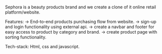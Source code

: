 Sephora is a beauty products brand and we create a
clone of it online retail platform/website.

Features:
-> End-to-end products purchasing flow from website.
-> sign-up and login functionality using external api.
-> create a navbar and footer for easy access to product by category and brand.
-> create product page with sorting functionality.

Tech-stack:
Html, css and javascript.

